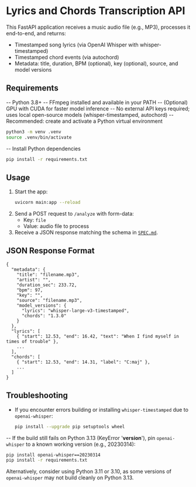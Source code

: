 # Lyrics and Chords Transcription API

This FastAPI application receives a music audio file (e.g., MP3), processes it end-to-end, and returns:
  - Timestamped song lyrics (via OpenAI Whisper with whisper-timestamped)
  - Timestamped chord events (via autochord)
  - Metadata: title, duration, BPM (optional), key (optional), source, and model versions

## Requirements
-- Python 3.8+
-- FFmpeg installed and available in your PATH
-- (Optional) GPU with CUDA for faster model inference
-- No external API keys required; uses local open-source models (whisper-timestamped, autochord)
-- Recommended: create and activate a Python virtual environment
   ```bash
   python3 -m venv .venv
   source .venv/bin/activate
   ```
-- Install Python dependencies
   ```bash
   pip install -r requirements.txt
   ```

## Usage
1. Start the app:
   ```bash
   uvicorn main:app --reload
   ```
2. Send a POST request to `/analyze` with form-data:
   - Key: `file`
   - Value: audio file to process
3. Receive a JSON response matching the schema in [`SPEC.md`](SPEC.md).

## JSON Response Format
```jsonc
{
  "metadata": {
    "title": "filename.mp3",
    "artist": "",
    "duration_sec": 233.72,
    "bpm": 97,
    "key": "",
    "source": "filename.mp3",
    "model_versions": {
      "lyrics": "whisper-large-v3-timestamped",
      "chords": "1.3.0"
    }
  },
  "lyrics": [
    { "start": 12.53, "end": 16.42, "text": "When I find myself in times of trouble" },
    ...
  ],
  "chords": [
    { "start": 12.53, "end": 14.31, "label": "C:maj" },
    ...
  ]
}
```

## Troubleshooting

- If you encounter errors building or installing `whisper-timestamped` due to `openai-whisper`:
  ```bash
  pip install --upgrade pip setuptools wheel
  ```
-- If the build still fails on Python 3.13 (KeyError '__version__'), pin `openai-whisper` to a known working version (e.g., 20230314):
  ```bash
  pip install openai-whisper==20230314
  pip install -r requirements.txt
  ```
  Alternatively, consider using Python 3.11 or 3.10, as some versions of `openai-whisper` may not build cleanly on Python 3.13.
```